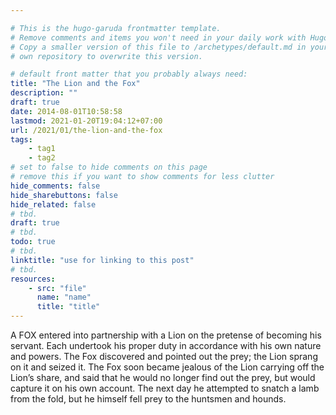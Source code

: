 ```yaml
---

# This is the hugo-garuda frontmatter template.
# Remove comments and items you won't need in your daily work with Hugo.
# Copy a smaller version of this file to /archetypes/default.md in your
# own repository to overwrite this version.

# default front matter that you probably always need:
title: "The Lion and the Fox"
description: ""
draft: true
date: 2014-08-01T10:58:58
lastmod: 2021-01-20T19:04:12+07:00
url: /2021/01/the-lion-and-the-fox
tags:
    - tag1
    - tag2
# set to false to hide comments on this page
# remove this if you want to show comments for less clutter
hide_comments: false
hide_sharebuttons: false
hide_related: false
# tbd.
draft: true
# tbd.
todo: true
# tbd.
linktitle: "use for linking to this post"
# tbd.
resources:
    - src: "file"
      name: "name"
      title: "title"
---
```

A FOX entered into partnership with a Lion on the pretense of becoming his servant. Each undertook his proper duty in accordance with his own nature and powers. The Fox discovered and pointed out the prey; the Lion sprang on it and seized it. The Fox soon became jealous of the Lion carrying off the Lion’s share, and said that he would no longer find out the prey, but would capture it on his own account. The next day he attempted to snatch a lamb from the fold, but he himself fell prey to the huntsmen and hounds.
